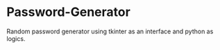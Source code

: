 # Password-Generator  
Random password generator using tkinter as an interface and python as logics.
